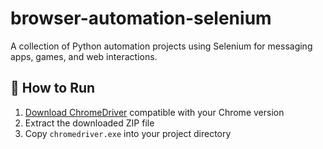 # browser-automation-selenium
A collection of Python automation projects using Selenium for messaging apps, games, and web interactions.

## 🚀 How to Run

1. [Download ChromeDriver](https://googlechromelabs.github.io/chrome-for-testing/) compatible with your Chrome version  
2. Extract the downloaded ZIP file  
3. Copy `chromedriver.exe` into your project directory 